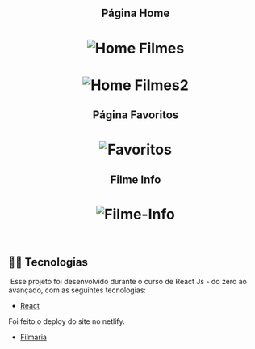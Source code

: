
<h2 align="center">Página Home</h2>
<h1 align="center">
  <img alt="Home Filmes" src="https://github.com/Iann-rst/Catalogo_Filmes/blob/main/github_image/filme1.jpg">
</h1>

<h1 align="center">
  <img alt="Home Filmes2" src="https://github.com/Iann-rst/Catalogo_Filmes/blob/main/github_image/filme2.jpg">
</h1>

<h2 align="center">Página Favoritos</h2>

<h1 align="center">
  <img alt="Favoritos" src="https://github.com/Iann-rst/Catalogo_Filmes/blob/main/github_image/filme-favoritos.jpg">
</h1>

<h2 align="center">Filme Info</h2>

<h1 align="center">
  <img alt="Filme-Info" src="https://github.com/Iann-rst/Catalogo_Filmes/blob/main/github_image/filme-info.jpg">
</h1>

<br>

## :man_technologist: Tecnologias

​	Esse projeto foi desenvolvido durante o curso de React Js - do zero ao avançado, com as seguintes tecnologias:

- [React](https://reactjs.org)

Foi feito o deploy do site no netlify.
- [Filmaria](https://curso-react-filmes.netlify.app)